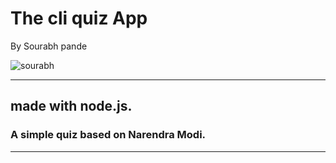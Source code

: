 
# The cli quiz App
By Sourabh pande

 ![sourabh](https://img.shields.io/badge/Sourabh--Pande-JS--Developer-green)

---
## made with node.js.
### A simple quiz based on Narendra Modi. 

---